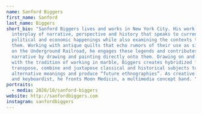 ```yaml
---
name: Sanford Biggers
first_name: Sanford
last_name: Biggers
short_bio: "Sanford Biggers lives and works in New York City. His work is an
  interplay of narrative, perspective and history that speaks to current social,
  political and economic happenings while also examining the contexts that bore
  them. Working with antique quilts that echo rumors of their use as signposts
  on the Underground Railroad, he engages these legends and contributes to this
  narrative by drawing and painting directly onto them. Drawing on and playing
  with the tradition of working in marble, Biggers creates hybridized forms that
  transpose, combine and juxtapose classical and historical subjects to create
  alternative meanings and produce “future ethnographies”. As creative director
  and keyboardist, he fronts Moon Medicin, a multimedia concept band. "
portraits:
  - media: 2020/10/sanford-biggers
website: http://sanfordbiggers.com
instagram: sanfordbiggers
---
```


